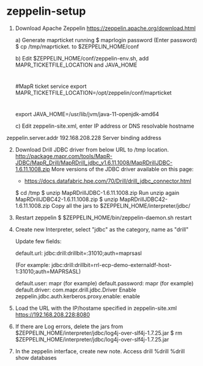 # zeppelin-setup

1) Download Apache Zeppelin
   https://zeppelin.apache.org/download.html

   a)  Generate maprticket running
       $ maprlogin password  (Enter password)
       $ cp /tmp/maprticket.<uid>  to $ZEPPELIN_HOME/conf

   b) Edit $ZEPPELIN_HOME/conf/zeppelin-env.sh, add MAPR_TICKETFILE_LOCATION and JAVA_HOME
   #

   #MapR ticket service
   export MAPR_TICKETFILE_LOCATION=/opt/zeppelin/conf/maprticket
   #
   export JAVA_HOME=/usr/lib/jvm/java-11-openjdk-amd64

   c) Edit zeppelin-site.xml, enter IP address or DNS resolvable hostname 
  <property>
   <name>zeppelin.server.addr</name>
   <value>192.168.208.228</value>
   <description>Server binding address</description>
  </property>


2) Download Drill JDBC driver from below URL to /tmp location.
   http://package.mapr.com/tools/MapR-JDBC/MapR_Drill/MapRDrill_jdbc_v1.6.11.1008/MapRDrillJDBC-1.6.11.1008.zip
   More versions of the JDBC driver available on this page:
   - https://docs.datafabric.hpe.com/70/Drill/drill_jdbc_connector.html 
   
   $ cd /tmp
   $ unzip MapRDrillJDBC-1.6.11.1008.zip
   Run unzip again MapRDrillJDBC42-1.6.11.1008.zip 
   $ unzip MapRDrillJDBC42-1.6.11.1008.zip
   Copy all the jars to $ZEPPELIN_HOME/interpreter/jdbc/

3) Restart zeppelin
   $ $ZEPPELIN_HOME/bin/zeppelin-daemon.sh restart

4) Create new Interpreter, select "jdbc" as the category, name as "drill"
   
   Update few fields:
   
   default.url: jdbc:drill:drillbit=<hostname>:31010;auth=maprsasl

    (For example: jdbc:drill:drillbit=rrl-ecp-demo-externaldf-host-1:31010;auth=MAPRSASL)

   default.user: mapr (for example)
   default.password: mapr (for example)
   default.driver: com.mapr.drill.jdbc.Driver
   Enable zeppelin.jdbc.auth.kerberos.proxy.enable: enable
 
4) Load the URL with the IP/hostame specified in zeppelin-site.xml
   https://192.168.208.228:8080

5) If there are Log errors, delete the jars from $ZEPPELIN_HOME/interpreter/jdbc/log4j-over-slf4j-1.7.25.jar 
   $ rm $ZEPPELIN_HOME/interpreter/jdbc/log4j-over-slf4j-1.7.25.jar 

6) In the zeppelin interface, create new note. Access drill 
   %drill
   %drill show databases
   
   
